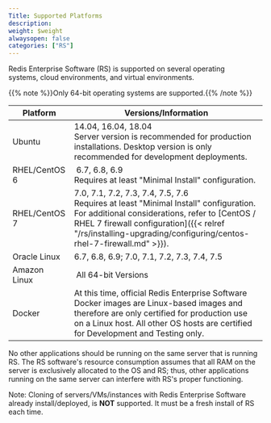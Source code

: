 ```yaml
---
Title: Supported Platforms
description:
weight: $weight
alwaysopen: false
categories: ["RS"]
---
```

Redis Enterprise Software (RS) is supported on several operating
systems, cloud environments, and virtual environments.

 {{% note %}}Only 64-bit operating systems are supported.{{% /note %}}

| **Platform** | **Versions/Information** |
|------------|-----------------|
| Ubuntu | 14.04, 16.04, 18.04<br>Server version is recommended for production installations. Desktop version is only recommended for development deployments. |
| RHEL/CentOS 6 |  6.7, 6.8, 6.9<br>Requires at least "Minimal Install" configuration. |
| RHEL/CentOS 7 | 7.0, 7.1, 7.2, 7.3, 7.4, 7.5, 7.6<br>Requires at least "Minimal Install" configuration. For additional considerations, refer to [CentOS / RHEL 7 firewall configuration]({{< relref "/rs/installing-upgrading/configuring/centos-rhel-7-firewall.md" >}}). |
| Oracle Linux | 6.7, 6.8, 6.9; 7.0, 7.1, 7.2, 7.3, 7.4, 7.5 |
| Amazon Linux | All 64-bit Versions |
| Docker | At this time, official Redis Enterprise Software Docker images are Linux-based images and therefore are only certified for production use on a Linux host. All other OS hosts are certified for Development and Testing only. |

No other applications should be running on the same server that is
running RS. The RS software's resource consumption assumes that all RAM
on the server is exclusively allocated to the OS and RS; thus, other
applications running on the same server can interfere with RS's proper
functioning.

Note: Cloning of servers/VMs/instances with Redis Enterprise Software
already install/deployed, is **NOT** supported. It must be a fresh
install of RS each time.
